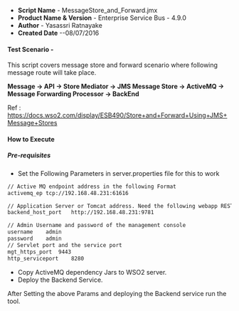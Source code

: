 - **Script Name** - MessageStore_and_Forward.jmx
- **Product Name & Version** -  Enterprise Service Bus - 4.9.0
- **Author** - Yasassri Ratnayake
- **Created Date** --08/07/2016

#### Test Scenario -
This script covers message store and forward scenario where following message route will take place.

**Message → API → Store Mediator → JMS Message Store → ActiveMQ → Message Forwarding Processor → BackEnd**

Ref : https://docs.wso2.com/display/ESB490/Store+and+Forward+Using+JMS+Message+Stores

#### How to Execute 

##### Pre-requisites

- Set the Following Parameters in server.properties file for this to work
```sh
// Active MQ endpoint address in the following Format
activemq_ep	tcp://192.168.48.231:61616

// Application Server or Tomcat address. Need the following webapp RESTfulService deployed
backend_host_port	http://192.168.48.231:9781	

// Admin Username and password of the management console
username	admin	
password	admin	
// Servlet port and the service port
mgt_https_port	9443	
http_serviceport	8280	
````
- Copy ActiveMQ dependency Jars to WSO2 server.
- Deploy the Backend Service.

After Setting the above Params and deploying the Backend service run the tool.
